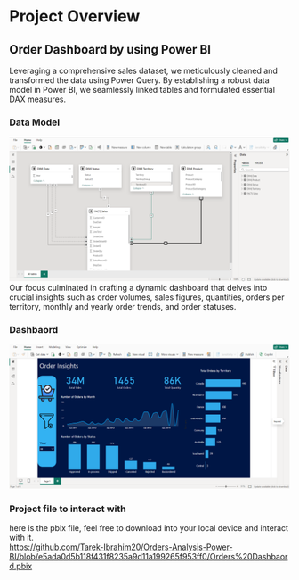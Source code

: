 # Project Overview
## Order Dashboard by using Power BI 
Leveraging a comprehensive sales dataset, we meticulously cleaned and transformed the data using Power Query. By establishing a robust data model in Power BI, we seamlessly linked tables and formulated essential DAX measures.
### Data Model
![Model](https://github.com/Tarek-Ibrahim20/Orders-Analysis-Power-BI/blob/31d138505a0d2b5c3bad4b368a4deecabea090f6/Data%20Model.png)
Our focus culminated in crafting a dynamic dashboard that delves into crucial insights such as order volumes, sales figures, quantities, orders per territory, monthly and yearly order trends, and order statuses.
### Dashbaord
![Dashbaord](https://github.com/Tarek-Ibrahim20/Orders-Analysis-Power-BI/blob/ebe1603425d6ff84342cedd0348e93a6861f7e35/Orders%20Dashbaord.png)
### Project file to interact with
here is the pbix file, feel free to download into your local device and interact with it. <br/>
https://github.com/Tarek-Ibrahim20/Orders-Analysis-Power-BI/blob/e5ada0d5b118f431f8235a9d11a199265f953ff0/Orders%20Dashbaord.pbix

